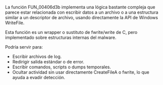 La función FUN_00406d3b implementa una lógica bastante compleja que parece estar relacionada con escribir datos a un archivo o a una estructura similar a un descriptor de archivo, usando directamente la API de Windows WriteFile. 

Esta función es un wrapper o sustituto de fwrite/write de C, pero implementado sobre estructuras internas del malware.

Podría servir para:
- Escribir archivos de log.
- Redirigir salida estándar o de error.
- Escribir comandos, scripts o dumps temporales.
- Ocultar actividad sin usar directamente CreateFileA o fwrite, lo que ayuda a evadir detección.
